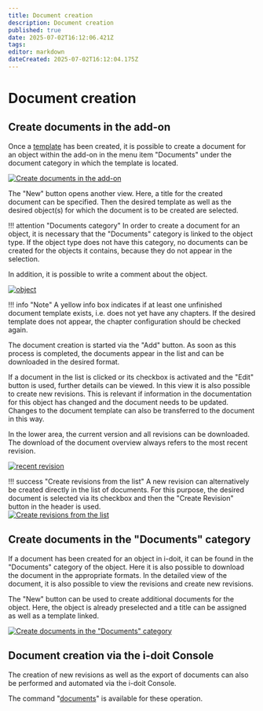 ```yaml
---
title: Document creation
description: Document creation
published: true
date: 2025-07-02T16:12:06.421Z
tags: 
editor: markdown
dateCreated: 2025-07-02T16:12:04.175Z
---
```


# Document creation

## Create documents in the add-on

Once a [template](./document-templates.md) has been created, it is possible to create a document for an object within the add-on in the menu item "Documents" under the document category in which the template is located.

[![Create documents in the add-on](../../assets/images/en/i-doit-add-ons/documents/document-creation/1-dc.png)](../../assets/images/en/i-doit-add-ons/documents/document-creation/1-dc.png)

The "New" button opens another view. Here, a title for the created document can be specified. Then the desired template as well as the desired object(s) for which the document is to be created are selected.

!!! attention "Documents category"
    In order to create a document for an object, it is necessary that the "Documents" category is linked to the object type. If the object type does not have this category, no documents can be created for the objects it contains, because they do not appear in the selection.

In addition, it is possible to write a comment about the object.

[![object](../../assets/images/en/i-doit-add-ons/documents/document-creation/2-dc.png)](../../assets/images/en/i-doit-add-ons/documents/document-creation/2-dc.png)

!!! info "Note"
    A yellow info box indicates if at least one unfinished document template exists, i.e. does not yet have any chapters. If the desired template does not appear, the chapter configuration should be checked again.

The document creation is started via the "Add" button. As soon as this process is completed, the documents appear in the list and can be downloaded in the desired format.

If a document in the list is clicked or its checkbox is activated and the "Edit" button is used, further details can be viewed. In this view it is also possible to create new revisions. This is relevant if information in the documentation for this object has changed and the document needs to be updated. Changes to the document template can also be transferred to the document in this way.

In the lower area, the current version and all revisions can be downloaded. The download of the document overview always refers to the most recent revision.

[![recent revision](../../assets/images/en/i-doit-add-ons/documents/document-creation/3-dc.png)](../../assets/images/en/i-doit-add-ons/documents/document-creation/3-dc.png)

!!! success "Create revisions from the list"
    A new revision can alternatively be created directly in the list of documents. For this purpose, the desired document is selected via its checkbox and then the "Create Revision" button in the header is used.<br>[![Create revisions from the list](../../assets/images/en/i-doit-add-ons/documents/document-creation/4-dc.png)](../../assets/images/en/i-doit-add-ons/documents/document-creation/4-dc.png)

## Create documents in the "Documents" category

If a document has been created for an object in i-doit, it can be found in the "Documents" category of the object. Here it is also possible to download the document in the appropriate formats. In the detailed view of the document, it is also possible to view the revisions and create new revisions.

The "New" button can be used to create additional documents for the object. Here, the object is already preselected and a title can be assigned as well as a template linked.

[![Create documents in the "Documents" category](../../assets/images/en/i-doit-add-ons/documents/document-creation/5-dc.png)](../../assets/images/en/i-doit-add-ons/documents/document-creation/5-dc.png)

## Document creation via the i-doit Console

The creation of new revisions as well as the export of documents can also be performed and automated via the i-doit Console.

The command "[documents](index.md#cli-console-commands-and-options)" is available for these operation.
